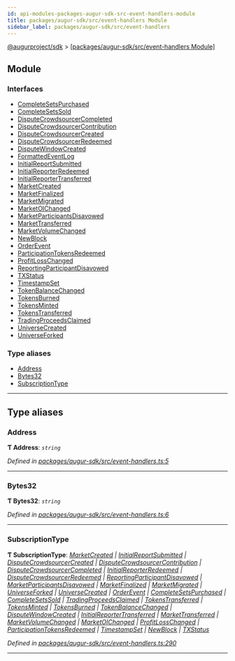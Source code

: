 ```yaml
---
id: api-modules-packages-augur-sdk-src-event-handlers-module
title: packages/augur-sdk/src/event-handlers Module
sidebar_label: packages/augur-sdk/src/event-handlers
---
```


[@augurproject/sdk](api-readme.md) > [[packages/augur-sdk/src/event-handlers Module]](api-modules-packages-augur-sdk-src-event-handlers-module.md)

## Module

### Interfaces

* [CompleteSetsPurchased](api-interfaces-packages-augur-sdk-src-event-handlers-completesetspurchased.md)
* [CompleteSetsSold](api-interfaces-packages-augur-sdk-src-event-handlers-completesetssold.md)
* [DisputeCrowdsourcerCompleted](api-interfaces-packages-augur-sdk-src-event-handlers-disputecrowdsourcercompleted.md)
* [DisputeCrowdsourcerContribution](api-interfaces-packages-augur-sdk-src-event-handlers-disputecrowdsourcercontribution.md)
* [DisputeCrowdsourcerCreated](api-interfaces-packages-augur-sdk-src-event-handlers-disputecrowdsourcercreated.md)
* [DisputeCrowdsourcerRedeemed](api-interfaces-packages-augur-sdk-src-event-handlers-disputecrowdsourcerredeemed.md)
* [DisputeWindowCreated](api-interfaces-packages-augur-sdk-src-event-handlers-disputewindowcreated.md)
* [FormattedEventLog](api-interfaces-packages-augur-sdk-src-event-handlers-formattedeventlog.md)
* [InitialReportSubmitted](api-interfaces-packages-augur-sdk-src-event-handlers-initialreportsubmitted.md)
* [InitialReporterRedeemed](api-interfaces-packages-augur-sdk-src-event-handlers-initialreporterredeemed.md)
* [InitialReporterTransferred](api-interfaces-packages-augur-sdk-src-event-handlers-initialreportertransferred.md)
* [MarketCreated](api-interfaces-packages-augur-sdk-src-event-handlers-marketcreated.md)
* [MarketFinalized](api-interfaces-packages-augur-sdk-src-event-handlers-marketfinalized.md)
* [MarketMigrated](api-interfaces-packages-augur-sdk-src-event-handlers-marketmigrated.md)
* [MarketOIChanged](api-interfaces-packages-augur-sdk-src-event-handlers-marketoichanged.md)
* [MarketParticipantsDisavowed](api-interfaces-packages-augur-sdk-src-event-handlers-marketparticipantsdisavowed.md)
* [MarketTransferred](api-interfaces-packages-augur-sdk-src-event-handlers-markettransferred.md)
* [MarketVolumeChanged](api-interfaces-packages-augur-sdk-src-event-handlers-marketvolumechanged.md)
* [NewBlock](api-interfaces-packages-augur-sdk-src-event-handlers-newblock.md)
* [OrderEvent](api-interfaces-packages-augur-sdk-src-event-handlers-orderevent.md)
* [ParticipationTokensRedeemed](api-interfaces-packages-augur-sdk-src-event-handlers-participationtokensredeemed.md)
* [ProfitLossChanged](api-interfaces-packages-augur-sdk-src-event-handlers-profitlosschanged.md)
* [ReportingParticipantDisavowed](api-interfaces-packages-augur-sdk-src-event-handlers-reportingparticipantdisavowed.md)
* [TXStatus](api-interfaces-packages-augur-sdk-src-event-handlers-txstatus.md)
* [TimestampSet](api-interfaces-packages-augur-sdk-src-event-handlers-timestampset.md)
* [TokenBalanceChanged](api-interfaces-packages-augur-sdk-src-event-handlers-tokenbalancechanged.md)
* [TokensBurned](api-interfaces-packages-augur-sdk-src-event-handlers-tokensburned.md)
* [TokensMinted](api-interfaces-packages-augur-sdk-src-event-handlers-tokensminted.md)
* [TokensTransferred](api-interfaces-packages-augur-sdk-src-event-handlers-tokenstransferred.md)
* [TradingProceedsClaimed](api-interfaces-packages-augur-sdk-src-event-handlers-tradingproceedsclaimed.md)
* [UniverseCreated](api-interfaces-packages-augur-sdk-src-event-handlers-universecreated.md)
* [UniverseForked](api-interfaces-packages-augur-sdk-src-event-handlers-universeforked.md)

### Type aliases

* [Address](api-modules-packages-augur-sdk-src-event-handlers-module.md#address)
* [Bytes32](api-modules-packages-augur-sdk-src-event-handlers-module.md#bytes32)
* [SubscriptionType](api-modules-packages-augur-sdk-src-event-handlers-module.md#subscriptiontype)

---

## Type aliases

<a id="address"></a>

###  Address

**Ƭ Address**: *`string`*

*Defined in [packages/augur-sdk/src/event-handlers.ts:5](https://github.com/AugurProject/augur/blob/bae2172ca0/packages/augur-sdk/src/event-handlers.ts#L5)*

___
<a id="bytes32"></a>

###  Bytes32

**Ƭ Bytes32**: *`string`*

*Defined in [packages/augur-sdk/src/event-handlers.ts:6](https://github.com/AugurProject/augur/blob/bae2172ca0/packages/augur-sdk/src/event-handlers.ts#L6)*

___
<a id="subscriptiontype"></a>

###  SubscriptionType

**Ƭ SubscriptionType**: *[MarketCreated](api-interfaces-packages-augur-sdk-src-event-handlers-marketcreated.md) \| [InitialReportSubmitted](api-interfaces-packages-augur-sdk-src-event-handlers-initialreportsubmitted.md) \| [DisputeCrowdsourcerCreated](api-interfaces-packages-augur-sdk-src-event-handlers-disputecrowdsourcercreated.md) \| [DisputeCrowdsourcerContribution](api-interfaces-packages-augur-sdk-src-event-handlers-disputecrowdsourcercontribution.md) \| [DisputeCrowdsourcerCompleted](api-interfaces-packages-augur-sdk-src-event-handlers-disputecrowdsourcercompleted.md) \| [InitialReporterRedeemed](api-interfaces-packages-augur-sdk-src-event-handlers-initialreporterredeemed.md) \| [DisputeCrowdsourcerRedeemed](api-interfaces-packages-augur-sdk-src-event-handlers-disputecrowdsourcerredeemed.md) \| [ReportingParticipantDisavowed](api-interfaces-packages-augur-sdk-src-event-handlers-reportingparticipantdisavowed.md) \| [MarketParticipantsDisavowed](api-interfaces-packages-augur-sdk-src-event-handlers-marketparticipantsdisavowed.md) \| [MarketFinalized](api-interfaces-packages-augur-sdk-src-event-handlers-marketfinalized.md) \| [MarketMigrated](api-interfaces-packages-augur-sdk-src-event-handlers-marketmigrated.md) \| [UniverseForked](api-interfaces-packages-augur-sdk-src-event-handlers-universeforked.md) \| [UniverseCreated](api-interfaces-packages-augur-sdk-src-event-handlers-universecreated.md) \| [OrderEvent](api-interfaces-packages-augur-sdk-src-event-handlers-orderevent.md) \| [CompleteSetsPurchased](api-interfaces-packages-augur-sdk-src-event-handlers-completesetspurchased.md) \| [CompleteSetsSold](api-interfaces-packages-augur-sdk-src-event-handlers-completesetssold.md) \| [TradingProceedsClaimed](api-interfaces-packages-augur-sdk-src-event-handlers-tradingproceedsclaimed.md) \| [TokensTransferred](api-interfaces-packages-augur-sdk-src-event-handlers-tokenstransferred.md) \| [TokensMinted](api-interfaces-packages-augur-sdk-src-event-handlers-tokensminted.md) \| [TokensBurned](api-interfaces-packages-augur-sdk-src-event-handlers-tokensburned.md) \| [TokenBalanceChanged](api-interfaces-packages-augur-sdk-src-event-handlers-tokenbalancechanged.md) \| [DisputeWindowCreated](api-interfaces-packages-augur-sdk-src-event-handlers-disputewindowcreated.md) \| [InitialReporterTransferred](api-interfaces-packages-augur-sdk-src-event-handlers-initialreportertransferred.md) \| [MarketTransferred](api-interfaces-packages-augur-sdk-src-event-handlers-markettransferred.md) \| [MarketVolumeChanged](api-interfaces-packages-augur-sdk-src-event-handlers-marketvolumechanged.md) \| [MarketOIChanged](api-interfaces-packages-augur-sdk-src-event-handlers-marketoichanged.md) \| [ProfitLossChanged](api-interfaces-packages-augur-sdk-src-event-handlers-profitlosschanged.md) \| [ParticipationTokensRedeemed](api-interfaces-packages-augur-sdk-src-event-handlers-participationtokensredeemed.md) \| [TimestampSet](api-interfaces-packages-augur-sdk-src-event-handlers-timestampset.md) \| [NewBlock](api-interfaces-packages-augur-sdk-src-event-handlers-newblock.md) \| [TXStatus](api-interfaces-packages-augur-sdk-src-event-handlers-txstatus.md)*

*Defined in [packages/augur-sdk/src/event-handlers.ts:290](https://github.com/AugurProject/augur/blob/bae2172ca0/packages/augur-sdk/src/event-handlers.ts#L290)*

___

